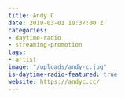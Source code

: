 ```yaml
---
title: Andy C
date: 2019-03-01 10:37:00 Z
categories:
- daytime-radio
- streaming-promotion
tags:
- artist
image: "/uploads/andy-c.jpg"
is-daytime-radio-featured: true
website: https://andyc.cc/
---
```


